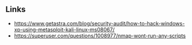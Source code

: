 ## Links

- https://www.getastra.com/blog/security-audit/how-to-hack-windows-xp-using-metasploit-kali-linux-ms08067/
- https://superuser.com/questions/1008977/nmap-wont-run-any-scripts